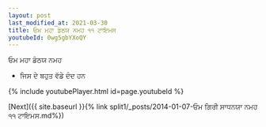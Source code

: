 ```yaml
---
layout: post
last_modified_at: 2021-03-30
title: ਓਮ ਮਹਾ ਡੰਠਯ ਨਮਹ ੧੧ ਟਾਇਮਸ
youtubeId: 0wg5gbYXoQY
---
```

 
 
 ਓਮ ਮਹਾ ਡੰਠਯ ਨਮਹ  
 
 -  ਜਿਸ ਦੇ ਬਹੁਤ ਵੱਡੇ ਦੰਦ ਹਨ 
 
  
 
  
 
 
 
 
 
 


{% include youtubePlayer.html id=page.youtubeId %}
 
[Next]({{ site.baseurl }}{% link  split1/_posts/2014-01-07-ਓਮ ਗਿਰੀ ਸਾਧਨਯਾ ਨਮਹ ੧੧ ਟਾਇਮਸ.md%})
 
